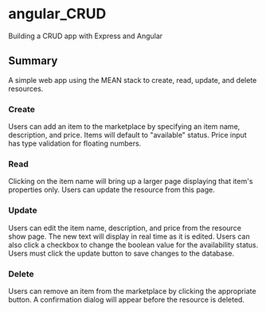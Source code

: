 # angular_CRUD
Building a CRUD app with Express and Angular

## Summary
A simple web app using the MEAN stack to create, read, update, and delete resources.

### Create
Users can add an item to the marketplace by specifying an item name, description, and price.
Items will default to "available" status.
Price input has type validation for floating numbers.

### Read
Clicking on the item name will bring up a larger page displaying that item's properties only.
Users can update the resource from this page.

### Update
Users can edit the item name, description, and price from the resource show page.
The new text will display in real time as it is edited.
Users can also click a checkbox to change the boolean value for the availability status.
Users must click the update button to save changes to the database.

### Delete
Users can remove an item from the marketplace by clicking the appropriate button.
A confirmation dialog will appear before the resource is deleted.
